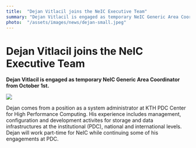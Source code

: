 ```yaml
---
title:  "Dejan Vitlacil joins the NeIC Executive Team" 
summary: "Dejan Vitlacil is engaged as temporary NeIC Generic Area Coordinator from October 1st."
photo:  "/assets/images/news/dejan-small.jpeg"
---
```


Dejan Vitlacil joins the NeIC Executive Team
============================================

**Dejan Vitlacil is engaged as temporary NeIC Generic Area Coordinator from October 1st.**

<img class="smallpic" src="{{ site.baseurl }}/assets/images/news/dejan-small.jpeg">

Dejan comes from a position as a system administrator at KTH PDC Center for High Performance Computing. His experience includes management, configuration and development activites for storage and data infrastructures at the institutional (PDC), national and international levels. Dejan will work part-time for NeIC while continuing some of his engagements at PDC.
